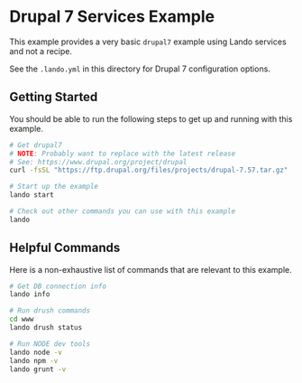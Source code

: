 Drupal 7 Services Example
=========================

This example provides a very basic `drupal7` example using Lando services and not a recipe.

See the `.lando.yml` in this directory for Drupal 7 configuration options.

Getting Started
---------------

You should be able to run the following steps to get up and running with this example.

```bash
# Get drupal7
# NOTE: Probably want to replace with the latest release
# See: https://www.drupal.org/project/drupal
curl -fsSL "https://ftp.drupal.org/files/projects/drupal-7.57.tar.gz" | tar -xz --strip 1 -C ./www

# Start up the example
lando start

# Check out other commands you can use with this example
lando
```

Helpful Commands
----------------

Here is a non-exhaustive list of commands that are relevant to this example.

```bash
# Get DB connection info
lando info

# Run drush commands
cd www
lando drush status

# Run NODE dev tools
lando node -v
lando npm -v
lando grunt -v
```
